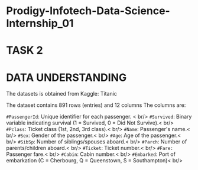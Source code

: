 # Prodigy-Infotech-Data-Science-Internship_01

# TASK 2
# DATA UNDERSTANDING
The datasets is obtained from Kaggle: Titanic

The dataset contains 891 rows (entries) and 12 columns
The columns are:

`#PassengerId`: Unique identifier for each passenger. < br/>
`#Survived`: Binary variable indicating survival (1 = Survived, 0 = Did Not Survive).< br/>
`#Pclass`: Ticket class (1st, 2nd, 3rd class).< br/>
`#Name`: Passenger's name.< br/>
`#Sex`: Gender of the passenger.< br/>
`#Age`: Age of the passenger.< br/>
`#SibSp`: Number of siblings/spouses aboard.< br/>
`#Parch`: Number of parents/children aboard.< br/>
`#Ticket`: Ticket number.< br/>
`#Fare:` Passenger fare.< br/>
`#Cabin`: Cabin number.< br/>
`#Embarked`: Port of embarkation (C = Cherbourg, Q = Queenstown, S = Southampton)< br/>

